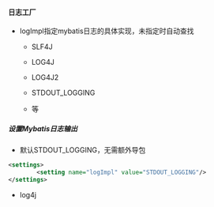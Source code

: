 #### 日志工厂

* logImpl指定mybatis日志的具体实现，未指定时自动查找

  * SLF4J

  * LOG4J

  * LOG4J2

  * STDOUT_LOGGING

  * 等

##### 设置Mybatis日志输出

* 默认STDOUT_LOGGING，无需额外导包

```xml
<settings>
        <setting name="logImpl" value="STDOUT_LOGGING"/>
</settings>
```

* log4j

```xml
```

